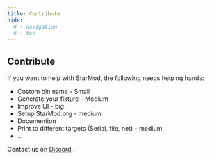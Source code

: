 ```yaml
---
title: Contribute
hide:
  # - navigation
  # - toc
---
```


## Contribute

If you want to help with StarMod, the following needs helping hands:

* Custom bin name - Small
* Generate your fixture - Medium
* Improve UI - big
* Setup StarMod.org - medium
* Documention
* Print to different targets (Serial, file, net) - medium
* ...

Contact us on [Discord](https://discord.gg/VGDGGX8qvQ).
